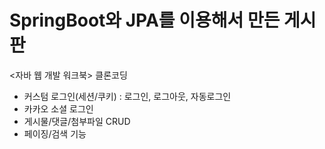 # SpringBoot와 JPA를 이용해서 만든 게시판
<자바 웹 개발 워크북> 클론코딩

- 커스텀 로그인(세션/쿠키) : 로그인, 로그아웃, 자동로그인
- 카카오 소셜 로그인
- 게시물/댓글/첨부파일 CRUD
- 페이징/검색 기능

